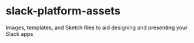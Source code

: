 # slack-platform-assets
Images, templates, and Sketch files to aid designing and presenting your Slack apps
